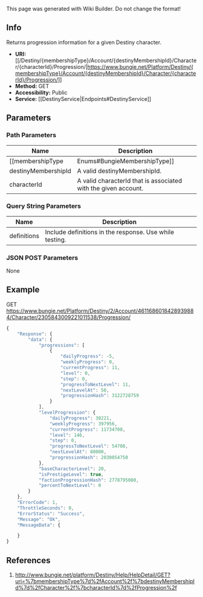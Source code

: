 <span class="wiki-builder">This page was generated with Wiki Builder. Do not change the format!</span>

## Info
Returns progression information for a given Destiny character.
* **URI:** [[/Destiny/{membershipType}/Account/{destinyMembershipId}/Character/{characterId}/Progression/|https://www.bungie.net/Platform/Destiny/{membershipType}/Account/{destinyMembershipId}/Character/{characterId}/Progression/]]
* **Method:** GET
* **Accessibility:** Public
* **Service:** [[DestinyService|Endpoints#DestinyService]]

## Parameters
### Path Parameters
Name | Description
---- | -----------
[[membershipType|Enums#BungieMembershipType]] | A valid Bungie.net membershipType.
destinyMembershipId | A valid destinyMembershipId.
characterId | A valid characterId that is associated with the given account.

### Query String Parameters
Name | Description
---- | -----------
definitions | Include definitions in the response. Use while testing.

### JSON POST Parameters
None

## Example
GET https://www.bungie.net/Platform/Destiny/2/Account/4611686018428939884/Character/2305843009221011538/Progression/
```javascript
{
    "Response": {
        "data": {
            "progressions": [
                {
                    "dailyProgress": -5,
                    "weeklyProgress": 0,
                    "currentProgress": 11,
                    "level": 0,
                    "step": 0,
                    "progressToNextLevel": 11,
                    "nextLevelAt": 50,
                    "progressionHash": 3122728759
                }
            ],
            "levelProgression": {
                "dailyProgress": 30221,
                "weeklyProgress": 397956,
                "currentProgress": 11734708,
                "level": 146,
                "step": 0,
                "progressToNextLevel": 54708,
                "nextLevelAt": 80000,
                "progressionHash": 2030054750
            },
            "baseCharacterLevel": 20,
            "isPrestigeLevel": true,
            "factionProgressionHash": 2778795080,
            "percentToNextLevel": 0
        }
    },
    "ErrorCode": 1,
    "ThrottleSeconds": 0,
    "ErrorStatus": "Success",
    "Message": "Ok",
    "MessageData": {

    }
}
```

## References
1. http://www.bungie.net/platform/Destiny/Help/HelpDetail/GET?uri=%7bmembershipType%7d%2fAccount%2f%7bdestinyMembershipId%7d%2fCharacter%2f%7bcharacterId%7d%2fProgression%2f
